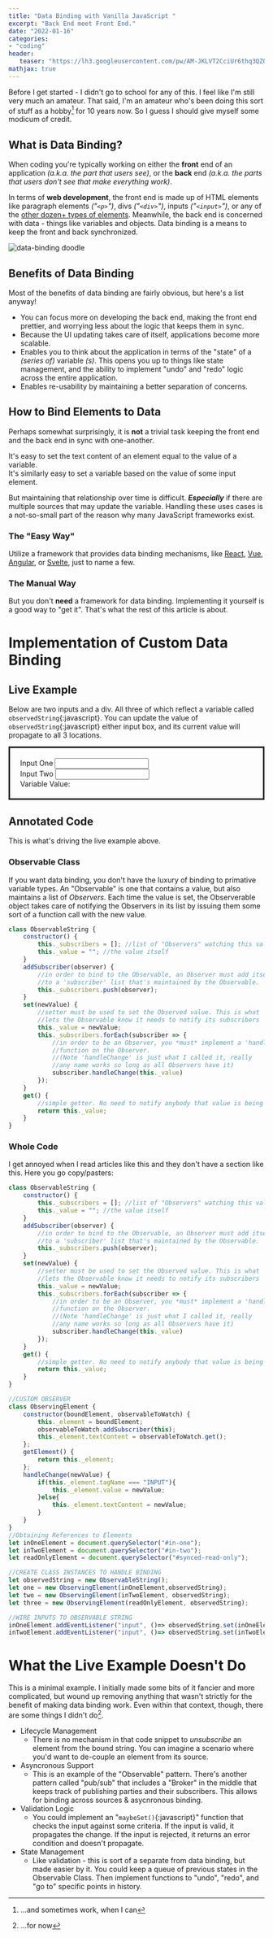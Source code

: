```yaml
---
title: "Data Binding with Vanilla JavaScript "
excerpt: "Back End meet Front End."
date: "2022-01-16"
categories: 
- "coding"
header:
   teaser: "https://lh3.googleusercontent.com/pw/AM-JKLVT2CciUr6thq3QZO9qLtT48hHZK2tYE8U0t5kYK0-IeOfM-N_dlcZoP7WWrHNwcdGgJfp1QL2uXrmzi1wESExEmxM8y0pPdhaz0cgtBMXpHUeavObgQKdWLwQ0r04P-phoMqGAegRab4in8VBRUjBLHw=w300"
mathjax: true
---
```

    
Before I get started - I didn't go to school for any of this. I feel like I'm still very much an amateur. That said, I'm an amateur who's been doing this sort of stuff as a hobby[^1] for 10 years now. So I guess I should give myself some modicum of credit.

## What is Data Binding?

When coding you're typically working on either the **front** end of an application *(a.k.a. the part
that users see)*, or the **back** end *(a.k.a. the parts that users don't see that make everything
work)*. 

In terms of **web development**, the front end is made up of HTML elements like paragraph elements
*("`<p>`")*, divs *("`<div>`")*, inputs *("`<input>`")*, or any of the [other dozen+ types of elements](https://developer.mozilla.org/en-US/docs/Web/HTML/Element").
Meanwhile, the back end is concerned with data - things like variables and objects. Data binding is a means to keep the front and back synchronized.

![data-binding doodle](https://aarongilly.com/assets/images/logo-small.PNG)

## Benefits of Data Binding

Most of the benefits of data binding are fairly obvious, but here's a list anyway!
- You can focus more on developing the back end, making the front end prettier, and worrying less about the logic that keeps them in sync.
- Because the UI updating takes care of itself, applications become more scalable.
- Enables you to think about the application in terms of the "state" of a *(series of)* variable *(s)*. This opens you up to things like state management, and the ability to implement "undo" and "redo" logic across the entire application.
- Enables re-usability by maintaining a better separation of concerns.

## How to Bind Elements to Data

Perhaps somewhat surprisingly, it is **not** a trivial task keeping the front end and the back end in sync with one-another. 

It's easy to set the text content of an element equal to the value of a variable.  
It's similarly easy to set a variable based on the value of some input element.  

But maintaining that relationship over time is difficult. ***Especially*** if there are multiple sources that may update the variable.
Handling these uses cases is a not-so-small part of the reason why many JavaScript frameworks exist.

### The "Easy Way"

Utilize a framework that provides data binding mechanisms, like [React](https://reactjs.org/), [Vue](https://vuejs.org/), [Angular](https://angular.io/), or [Svelte](https://svelte.dev/), 
just to name a few.

### The Manual Way

But you don't **need** a framework for data binding. Implementing it yourself is a good way to "get it". That's what the rest of this article is about.

# Implementation of Custom Data Binding

## Live Example

Below are two inputs and a div. All three of which reflect a variable called `observedString`{:javascript}.
You can update the value of `observedString`{:javascript} either input box, and its current value will propagate to all 3 locations.

<html>
    <div style="border: solid; padding: 20px;">
    <div style="display: block">
        <label for="in-one">Input One</label>
        <input id="in-one" type="text" />
    </div>
    <div style="display: block">
        <label for="in-two">Input Two</label>
        <input id="in-two" type="text" />
    </div>
    <div style="display: block">
        <label for="synced-read-only">Variable Value:</label>
        <div id="synced-read-only" style="background-color: lightgrey"></div>
    </div>
    </div>
</html>
  
## Annotated Code

This is what's driving the live example above.

### Observable Class

If you want data binding, you don't have the luxury of binding to primative variable types. An "Observable" is one that contains a value, but also maintains a list of *Observers*. Each time the value is set, the Observerable object takes care of notifying the Observers in its list by issuing them some sort of a function call with the new value.

~~~ javascript
class ObservableString {
    constructor() {
        this._subscribers = []; //list of "Observers" watching this value
        this._value = ""; //the value itself
    }
    addSubscriber(observer) {
        //in order to bind to the Observable, an Observer must add itself
        //to a 'subscriber' list that's maintained by the Observable.
        this._subscribers.push(observer); 
    }
    set(newValue) {
        //setter must be used to set the Observed value. This is what
        //lets the Observable know it needs to notify its subscribers
        this._value = newValue;
        this._subscribers.forEach(subscriber => { 
            //in order to be an Observer, you *must* implement a 'handleChange'
            //function on the Observer. 
            //(Note 'handleChange' is just what I called it, really
            //any name works so long as all Observers have it)
            subscriber.handleChange(this._value)
        });
    }
    get() {
        //simple getter. No need to notify anybody that value is being read.
        return this._value;
    }
}
~~~ 

### Whole Code

I get annoyed when I read articles like this and they don't have a section like this. Here you go copy/pasters:

~~~ javascript
class ObservableString {
    constructor() {
        this._subscribers = []; //list of "Observers" watching this value
        this._value = ""; //the value itself
    }
    addSubscriber(observer) {
        //in order to bind to the Observable, an Observer must add itself
        //to a 'subscriber' list that's maintained by the Observable.
        this._subscribers.push(observer); 
    }
    set(newValue) {
        //setter must be used to set the Observed value. This is what
        //lets the Observable know it needs to notify its subscribers
        this._value = newValue;
        this._subscribers.forEach(subscriber => { 
            //in order to be an Observer, you *must* implement a 'handleChange'
            //function on the Observer. 
            //(Note 'handleChange' is just what I called it, really
            //any name works so long as all Observers have it)
            subscriber.handleChange(this._value)
        });
    }
    get() {
        //simple getter. No need to notify anybody that value is being read.
        return this._value;
    }
}

//CUSTOM OBSERVER
class ObservingElement {
    constructor(boundElement, observableToWatch) {
        this._element = boundElement;
        observableToWatch.addSubscriber(this);
        this._element.textContent = observableToWatch.get();            
    };
    getElement() {
        return this._element;
    };
    handleChange(newValue) {
        if(this._element.tagName === "INPUT"){
            this._element.value = newValue;
        }else{
            this._element.textContent = newValue;
        }
    }
}
//Obtaining References to Elements
let inOneElement = document.querySelector("#in-one");
let inTwoElement = document.querySelector("#in-two");
let readOnlyElement = document.querySelector("#synced-read-only");

//CREATE CLASS INSTANCES TO HANDLE BINDING
let observedString = new ObservableString();
let one = new ObservingElement(inOneElement,observedString);
let two = new ObservingElement(inTwoElement, observedString);
let three = new ObservingElement(readOnlyElement, observedString);

//WIRE INPUTS TO OBSERVABLE STRING
inOneElement.addEventListener("input", ()=> observedString.set(inOneElement.value));
inTwoElement.addEventListener("input", ()=> observedString.set(inTwoElement.value));
~~~


# What the Live Example Doesn't Do

This is a minimal example. I initially made some bits of it fancier and more complicated, but wound up removing anything that wasn't
strictly for the benefit of making data binding work. Even within that context, though, there are some things I didn't do[^2].

- Lifecycle Management 
    - There is no mechanism in that code snippet to *unsubscribe* an element from the bound string. You can imagine a scenario where you'd want to de-couple an element from its source.
- Asyncronous Support
    - This is an example of the "Observable" pattern. There's another pattern called 
    "pub/sub" that includes a "Broker" in the middle that keeps track of publishing parties and their subscribers. This allows for binding across sources & asycnronous binding.
- Validation Logic
    - You could implement an "`maybeSet()`{:javascript}" function that checks the input against some criteria. If the input is valid, it propagates the change. If the input is rejected, it returns an error condition and doesn't propagate.
- State Management
    - Like validation - this is sort of a separate from data binding, but made easier by it. You could keep a queue of previous states in the Observable Class. Then implement functions to "undo", "redo", and "go to" specific points in history.

[^1]: ...and sometimes work, when I can  
[^2]: ...for now


<script>
    //CUSTOM OBSERVABLE
    class ObservableString {
        constructor() {
            this._subscribers = [];
            this._value = ""; //initially blank
        }
        addSubscriber(observer) {
            this._subscribers.push(observer);
        }
        set(newValue) {
            this._value = newValue;
            this._subscribers.forEach(subscriber => { 
                subscriber.handleChange(this._value)
            });
        }
        get() {
            return this._value;
        }
    }
    //CUSTOM OBSERVER
    class ObservingElement {
        constructor(boundElement, observableToWatch) {
            this._element = boundElement;
            observableToWatch.addSubscriber(this);
            this._element.textContent = observableToWatch.get();            
        };
        getElement() {
            return this._element;
        };
        handleChange(newValue) {
            if(this._element.tagName === "INPUT"){
                this._element.value = newValue;
            }else{
                this._element.textContent = newValue;
            }
        }
    }
    //Obtaining References to Elements
    let inOneElement = document.querySelector("#in-one");
    let inTwoElement = document.querySelector("#in-two");
    let readOnlyElement = document.querySelector("#synced-read-only");
    
    //CREATE CLASS INSTANCES TO HANDLE BINDING
    let observedString = new ObservableString();
    let one = new ObservingElement(inOneElement,observedString);
    let two = new ObservingElement(inTwoElement, observedString);
    let three = new ObservingElement(readOnlyElement, observedString);

    //WIRE INPUTS TO OBSERVABLE STRING
    inOneElement.addEventListener("input", ()=> observedString.set(inOneElement.value));
    inTwoElement.addEventListener("input", ()=> observedString.set(inTwoElement.value));

</script>